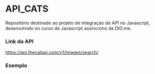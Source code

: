 # API_CATS
Repositório destinado ao projeto de integração de API no Javascript, desenvolvido no curso de Javascript assíncrono da DIO.me.


### Link da API
https://api.thecatapi.com/v1/images/search/

### Exemplo
